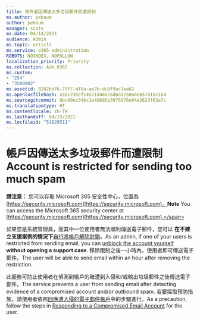 ```yaml
---
title: 寄件者因傳送太多垃圾郵件而遭限制
ms.author: pebaum
author: pebaum
manager: scotv
ms.date: 04/14/2021
audience: Admin
ms.topic: article
ms.service: o365-administration
ROBOTS: NOINDEX, NOFOLLOW
localization_priority: Priority
ms.collection: Adm_O365
ms.custom:
- "254"
- "3500002"
ms.assetid: 8282bd76-79f7-4f8a-ae2b-dc8f9ac1aa62
ms.openlocfilehash: a35c235efc4571d465c6d6a375866e6570152164
ms.sourcegitcommit: 8bc60ec34bc1e40685e3976576e04a2623f63a7c
ms.translationtype: HT
ms.contentlocale: zh-TW
ms.lasthandoff: 04/15/2021
ms.locfileid: "51829511"
---
```

# <a name="account-is-restricted-for-sending-too-much-spam"></a><span data-ttu-id="65e18-102">帳戶因傳送太多垃圾郵件而遭限制</span><span class="sxs-lookup"><span data-stu-id="65e18-102">Account is restricted for sending too much spam</span></span>

<span data-ttu-id="65e18-103">**請注意：** 您可以存取 Microsoft 365 安全性中心，位置為 [https://security.microsoft.com](https://security.microsoft.com)。</span><span class="sxs-lookup"><span data-stu-id="65e18-103">**Note** You can access the Microsoft 365 security center at [https://security.microsoft.com](https://security.microsoft.com).</span></span>

<span data-ttu-id="65e18-104">如果您是系統管理員，而其中一位使用者無法順利傳送電子郵件，您可以 **在不建立支援案例的情況下**[自行將帳戶解除封鎖](https://security.microsoft.com/?hash=/restrictedusers)。</span><span class="sxs-lookup"><span data-stu-id="65e18-104">As an admin, if one of your users is restricted from sending email, you can [unblock the account yourself](https://security.microsoft.com/?hash=/restrictedusers) **without opening a support case**.</span></span> <span data-ttu-id="65e18-105">移除限制之後一小時內，使用者即可傳送電子郵件。</span><span class="sxs-lookup"><span data-stu-id="65e18-105">The user will be able to send email within an hour after removing the restriction.</span></span>

<span data-ttu-id="65e18-106">此服務可防止使用者在偵測到帳戶的確遭到入侵和/或輸出垃圾郵件之後傳送電子郵件。</span><span class="sxs-lookup"><span data-stu-id="65e18-106">The service prevents a user from sending email after detecting evidence of a compromised account and/or outbound spam.</span></span> <span data-ttu-id="65e18-107">若要採取預防措施，請使用者依照[回應遭入侵的電子郵件帳戶](https://docs.microsoft.com/microsoft-365/security/office-365-security/responding-to-a-compromised-email-account)中的步驟進行。</span><span class="sxs-lookup"><span data-stu-id="65e18-107">As a precaution, follow the steps in [Responding to a Compromised Email Account](https://docs.microsoft.com/microsoft-365/security/office-365-security/responding-to-a-compromised-email-account) for the user.</span></span>
